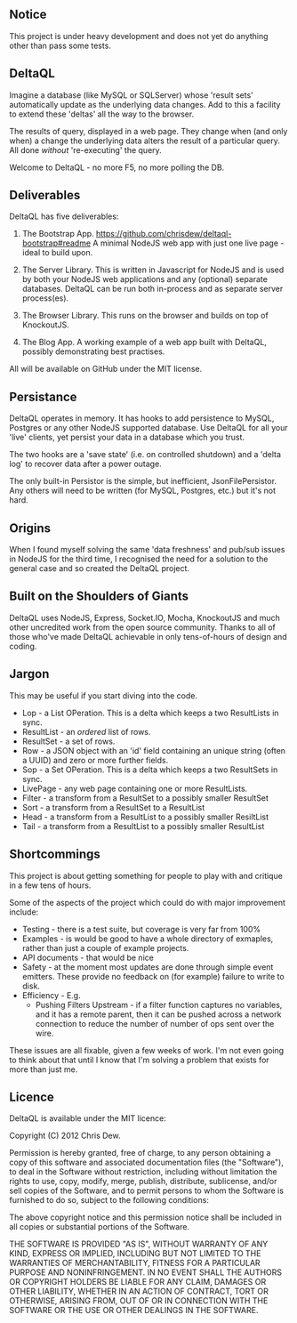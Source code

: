 Notice
------

This project is under heavy development and does not yet do anything other than pass some tests.


DeltaQL
-------

Imagine a database (like MySQL or SQLServer) whose 'result sets' automatically update as the underlying data changes.  Add to this a facility to extend these 'deltas' all the way to the browser.

The results of query, displayed in a web page.  They change when (and only when) a change the underlying data alters the result of a particular query.  All done *without* 're-executing' the query.

Welcome to DeltaQL - no more F5, no more polling the DB.



Deliverables
------------

DeltaQL has five deliverables:

1. The Bootstrap App.  https://github.com/chrisdew/deltaql-bootstrap#readme  A minimal NodeJS web app with just one live page - ideal to build upon.

2. The Server Library.  This is written in Javascript for NodeJS and is used by both your NodeJS web applications and any (optional) separate databases.  DeltaQL can be run both in-process and as separate server process(es).

3. The Browser Library.  This runs on the browser and builds on top of KnockoutJS.

4. The Blog App.  A working example of a web app built with DeltaQL, possibly demonstrating best practises.

All will be available on GitHub under the MIT license.


Persistance
-----------

DeltaQL operates in memory.  It has hooks to add persistence to MySQL, Postgres or any other NodeJS supported database.  Use DeltaQL for all your 'live' clients, yet persist your data in a database which you trust.

The two hooks are a 'save state' (i.e. on controlled shutdown) and a 'delta log' to recover data after a power outage.

The only built-in Persistor is the simple, but inefficient, JsonFilePersistor.  Any others will need to be written (for MySQL, Postgres, etc.) but it's not hard.


Origins
-------

When I found myself solving the same 'data freshness' and pub/sub issues in NodeJS for the third time, I recognised the need for a solution to the general case and so created the DeltaQL project.


Built on the Shoulders of Giants
--------------------------------

DeltaQL uses NodeJS, Express, Socket.IO, Mocha, KnockoutJS and much other uncredited work from the open source community.  Thanks to all of those who've made DeltaQL achievable in only tens-of-hours of design and coding.


Jargon
------

This may be useful if you start diving into the code.

* Lop - a List OPeration.  This is a delta which keeps a two ResultLists in sync.
* ResultList - an *ordered* list of rows.
* ResultSet - a set of rows.
* Row - a JSON object with an 'id' field containing an unique string (often a UUID) and zero or more further fields.
* Sop - a Set OPeration.  This is a delta which keeps a two ResultSets in sync.
* LivePage - any web page containing one or more ResultLists.
* Filter - a transform from a ResultSet to a possibly smaller ResultSet
* Sort - a transform from a ResultSet to a ResultList
* Head - a transform from a ResultList to a possibly smaller ResiltList
* Tail - a transform from a ResultList to a possibly smaller ResultList


Shortcommings
-------------

This project is about getting something for people to play with and critique in a few tens of hours.

Some of the aspects of the project which could do with major improvement include:
* Testing - there is a test suite, but coverage is very far from 100%
* Examples - is would be good to have a whole directory of exmaples, rather than just a couple of example projects.
* API documents - that would be nice
* Safety - at the moment most updates are done through simple event emitters.  These provide no feedback on (for example) failure to write to disk.
* Efficiency - E.g.
  * Pushing Filters Upstream - if a filter function captures no variables, and it has a remote parent, then it can be pushed across a network connection to reduce the number of number of ops sent over the wire.

These issues are all fixable, given a few weeks of work.  I'm not even going to think about that until I know that I'm solving a problem that exists for more than just me.


Licence
-------

DeltaQL is available under the MIT licence:

Copyright (C) 2012 Chris Dew.

Permission is hereby granted, free of charge, to any person obtaining a copy of this software and associated documentation files (the "Software"), to deal in the Software without restriction, including without limitation the rights to use, copy, modify, merge, publish, distribute, sublicense, and/or sell copies of the Software, and to permit persons to whom the Software is furnished to do so, subject to the following conditions:

The above copyright notice and this permission notice shall be included in all copies or substantial portions of the Software.

THE SOFTWARE IS PROVIDED "AS IS", WITHOUT WARRANTY OF ANY KIND, EXPRESS OR IMPLIED, INCLUDING BUT NOT LIMITED TO THE WARRANTIES OF MERCHANTABILITY, FITNESS FOR A PARTICULAR PURPOSE AND NONINFRINGEMENT. IN NO EVENT SHALL THE AUTHORS OR COPYRIGHT HOLDERS BE LIABLE FOR ANY CLAIM, DAMAGES OR OTHER LIABILITY, WHETHER IN AN ACTION OF CONTRACT, TORT OR OTHERWISE, ARISING FROM, OUT OF OR IN CONNECTION WITH THE SOFTWARE OR THE USE OR OTHER DEALINGS IN THE SOFTWARE.
